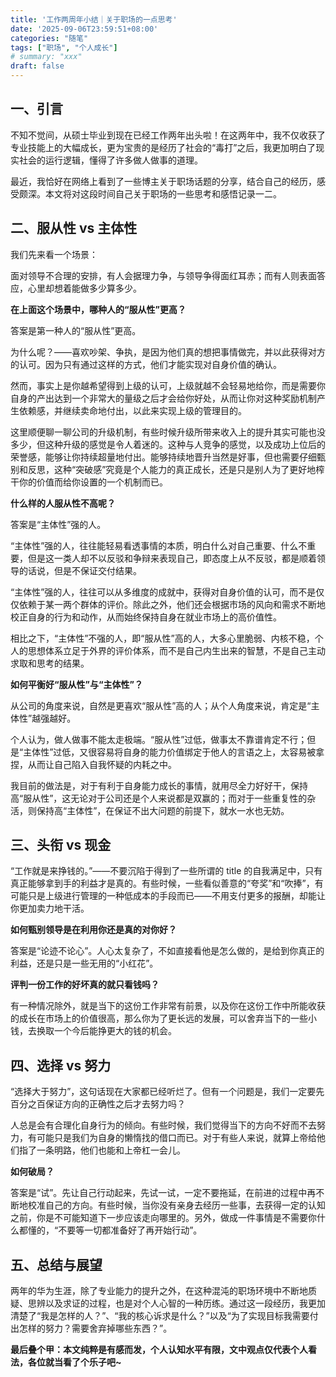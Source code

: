```yaml
---
title: '工作两周年小结｜关于职场的一点思考'
date: '2025-09-06T23:59:51+08:00'
categories: "随笔"
tags: ["职场", "个人成长"]
# summary: "xxx"
draft: false
---
```


## 一、引言

不知不觉间，从硕士毕业到现在已经工作两年出头啦！在这两年中，我不仅收获了专业技能上的大幅成长，更为宝贵的是经历了社会的“毒打”之后，我更加明白了现实社会的运行逻辑，懂得了许多做人做事的道理。

最近，我恰好在网络上看到了一些博主关于职场话题的分享，结合自己的经历，感受颇深。本文将对这段时间自己关于职场的一些思考和感悟记录一二。

## 二、服从性 vs 主体性

我们先来看一个场景：

面对领导不合理的安排，有人会据理力争，与领导争得面红耳赤；而有人则表面答应，心里却想着能做多少算多少。

**在上面这个场景中，哪种人的“服从性”更高？**

答案是第一种人的“服从性”更高。

为什么呢？——喜欢吵架、争执，是因为他们真的想把事情做完，并以此获得对方的认可。因为只有通过这样的方式，他们才能实现对自身价值的确认。

然而，事实上是你越希望得到上级的认可，上级就越不会轻易地给你，而是需要你自身的产出达到一个非常大的量级之后才会给你好处，从而让你对这种奖励机制产生依赖感，并继续卖命地付出，以此来实现上级的管理目的。

这里顺便聊一聊公司的升级机制，有些时候升级所带来收入上的提升其实可能也没多少，但这种升级的感觉是令人着迷的。这种与人竞争的感觉，以及成功上位后的荣誉感，能够让你持续超量地付出。能够持续地晋升当然是好事，但也需要仔细甄别和反思，这种“突破感”究竟是个人能力的真正成长，还是只是别人为了更好地榨干你的价值而给你设置的一个机制而已。

**什么样的人服从性不高呢？**

答案是“主体性”强的人。

“主体性”强的人，往往能轻易看透事情的本质，明白什么对自己重要、什么不重要，但是这一类人却不以反驳和争辩来表现自己，即态度上从不反驳，都是顺着领导的话说，但是不保证交付结果。

“主体性”强的人，往往可以从多维度的成就中，获得对自身价值的认可，而不是仅仅依赖于某一两个群体的评价。除此之外，他们还会根据市场的风向和需求不断地校正自身的行为和动作，从而始终保持自身在就业市场上的高价值性。

相比之下，“主体性”不强的人，即“服从性”高的人，大多心里脆弱、内核不稳，个人的思想体系立足于外界的评价体系，而不是自己内生出来的智慧，不是自己主动求取和思考的结果。

**如何平衡好“服从性”与“主体性”？**

从公司的角度来说，自然是更喜欢“服从性”高的人；从个人角度来说，肯定是“主体性”越强越好。

个人认为，做人做事不能太走极端。“服从性”过低，做事太不靠谱肯定不行；但是“主体性”过低，又很容易将自身的能力价值绑定于他人的言语之上，太容易被拿捏，从而让自己陷入自我怀疑的内耗之中。

我目前的做法是，对于有利于自身能力成长的事情，就用尽全力好好干，保持高“服从性”，这无论对于公司还是个人来说都是双赢的；而对于一些重复性的杂活，则保持高“主体性”，在保证不出大问题的前提下，就水一水也无妨。

## 三、头衔 vs 现金

“工作就是来挣钱的。”——不要沉陷于得到了一些所谓的 title 的自我满足中，只有真正能够拿到手的利益才是真的。有些时候，一些看似善意的“夸奖”和“吹捧”，有可能只是上级进行管理的一种低成本的手段而已——不用支付更多的报酬，却能让你更加卖力地干活。

**如何甄别领导是在利用你还是真的对你好？**

答案是“论迹不论心”。人心太复杂了，不如直接看他是怎么做的，是给到你真正的利益，还是只是一些无用的“小红花”。

**评判一份工作的好坏真的就只看钱吗？**

有一种情况除外，就是当下的这份工作非常有前景，以及你在这份工作中所能收获的成长在市场上的价值很高，那么你为了更长远的发展，可以舍弃当下的一些小钱，去换取一个今后能挣更大的钱的机会。

## 四、选择 vs 努力

“选择大于努力”，这句话现在大家都已经听烂了。但有一个问题是，我们一定要先百分之百保证方向的正确性之后才去努力吗？

人总是会有合理化自身行为的倾向。有些时候，我们觉得当下的方向不好而不去努力，有可能只是我们为自身的懒惰找的借口而已。对于有些人来说，就算上帝给他们指了一条明路，他们也能和上帝杠一会儿。

**如何破局？**

答案是“试”。先让自己行动起来，先试一试，一定不要拖延，在前进的过程中再不断地校准自己的方向。有些时候，当你没有亲身去经历一些事，去获得一定的认知之前，你是不可能知道下一步应该走向哪里的。另外，做成一件事情是不需要你什么都懂的，“不要等一切都准备好了再开始行动”。

## 五、总结与展望

两年的华为生涯，除了专业能力的提升之外，在这种混沌的职场环境中不断地质疑、思辨以及求证的过程，也是对个人心智的一种历练。通过这一段经历，我更加清楚了“我是怎样的人？”、“我的核心诉求是什么？”以及“为了实现目标我需要付出怎样的努力？需要舍弃掉哪些东西？”。

**最后叠个甲：本文纯粹是有感而发，个人认知水平有限，文中观点仅代表个人看法，各位就当看了个乐子吧~**
